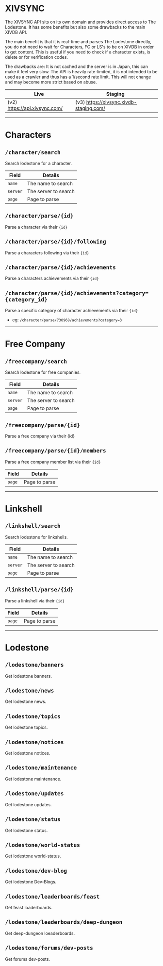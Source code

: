# XIVSYNC  
  
The XIVSYNC API sits on its own domain and provides direct access to The Lodestone. It has some benefits but also some drawbacks to the main XIVDB API. 

The main benefit is that it is real-time and parses The Lodestone directly, you do not need to wait for Characters, FC or LS's to be on XIVDB in order to get content. This is useful if you need to check if a character exists, is delete or for verification codes. 

The drawbacks are: It is not cached and the server is in Japan, this can make it feel very slow. The API is heavily rate-limited, it is not intended to be used as a crawler and thus has a 1/second rate limit. This will not change and may become more strict based on abuse.

| Live | Staging |  
|--|--|  
| (v2) https://api.xivsync.com/ | (v3) https://xivsync.xivdb-staging.com/ |

--- 

# Characters
  
## `/character/search`  
  
Search lodestone for a character.  
  
| Field | Details |  
| -- | -- |  
| `name` | The name to search |  
| `server` | The server to search |  
| `page` | Page to parse |  
  
## `/character/parse/{id}`  
  
Parse a character via their `{id}`  
  
## `/character/parse/{id}/following`  
  
Parse a characters following via their `{id}`  
  
## `/character/parse/{id}/achievements`  
  
Parse a characters achievements via their `{id}`  
  
## `/character/parse/{id}/achievements?category={category_id}`  
  
Parse a specific category of character achievements via their `{id}`  
  
- eg: `/character/parse/730968/achievements?category=3`  
  
---  

# Free Company
  
## `/freecompany/search`  
  
Search lodestone for free companies.  
  
| Field | Details |  
| -- | -- |  
| `name` | The name to search |  
| `server` | The server to search |  
| `page` | Page to parse |  
  
## `/freecompany/parse/{id}`  
  
Parse a free company via their {id}  
  
## `/freecompany/parse/{id}/members`  
  
Parse a free company member list via their `{id}`  
  
| Field | Details |  
| -- | -- |  
| `page` | Page to parse |  
  
---  

# Linkshell
  
## `/linkshell/search`  
  
Search lodestone for linkshells.  
       
| Field | Details |  
| -- | -- |  
| `name` | The name to search |  
| `server` | The server to search |  
| `page` | Page to parse |       
       
  
## `/linkshell/parse/{id}`  
  
Parse a linkshell via their `{id}`  
  
| Field | Details |  
| -- | -- |  
| `page` | Page to parse |  
  
---  
  
# Lodestone  
  
## `/lodestone/banners`  
  
Get lodestone banners.  
  
## `/lodestone/news`  
  
Get lodestone news.  
  
## `/lodestone/topics`  
  
Get lodestone topics.  
  
## `/lodestone/notices`  
  
Get lodestone notices.  
  
## `/lodestone/maintenance`  
  
Get lodestone maintenance.  
  
## `/lodestone/updates`  
  
Get lodestone updates.  
  
## `/lodestone/status`  
  
Get lodestone status.  
  
## `/lodestone/world-status`  
  
Get lodestone world-status.  
  
## `/lodestone/dev-blog`  
  
Get lodestone Dev-Blogs.  
  
## `/lodestone/leaderboards/feast`  
  
Get feast loaderboards.  
  
## `/lodestone/leaderboards/deep-dungeon`  
  
Get deep-dungeon loeaderboards.  
  
## `/lodestone/forums/dev-posts`  
  
Get forums dev-posts.
